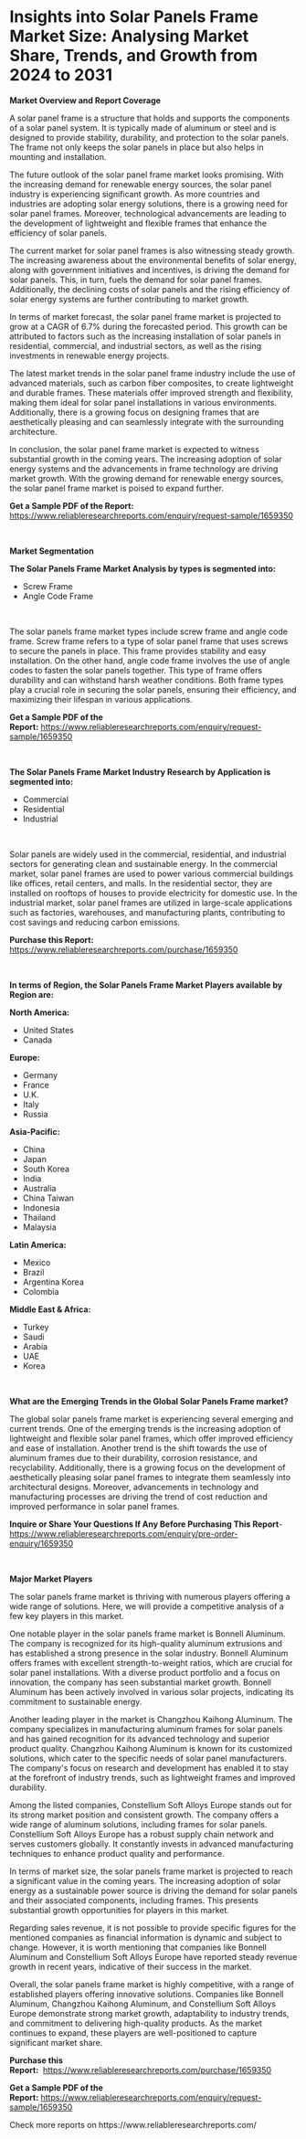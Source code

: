 <p><h1>Insights into Solar Panels Frame Market Size: Analysing Market Share, Trends, and Growth from 2024 to 2031</h1></p><p><strong>Market Overview and Report Coverage</strong></p>
<p><p>A solar panel frame is a structure that holds and supports the components of a solar panel system. It is typically made of aluminum or steel and is designed to provide stability, durability, and protection to the solar panels. The frame not only keeps the solar panels in place but also helps in mounting and installation.</p><p>The future outlook of the solar panel frame market looks promising. With the increasing demand for renewable energy sources, the solar panel industry is experiencing significant growth. As more countries and industries are adopting solar energy solutions, there is a growing need for solar panel frames. Moreover, technological advancements are leading to the development of lightweight and flexible frames that enhance the efficiency of solar panels.</p><p>The current market for solar panel frames is also witnessing steady growth. The increasing awareness about the environmental benefits of solar energy, along with government initiatives and incentives, is driving the demand for solar panels. This, in turn, fuels the demand for solar panel frames. Additionally, the declining costs of solar panels and the rising efficiency of solar energy systems are further contributing to market growth.</p><p>In terms of market forecast, the solar panel frame market is projected to grow at a CAGR of 6.7% during the forecasted period. This growth can be attributed to factors such as the increasing installation of solar panels in residential, commercial, and industrial sectors, as well as the rising investments in renewable energy projects. </p><p>The latest market trends in the solar panel frame industry include the use of advanced materials, such as carbon fiber composites, to create lightweight and durable frames. These materials offer improved strength and flexibility, making them ideal for solar panel installations in various environments. Additionally, there is a growing focus on designing frames that are aesthetically pleasing and can seamlessly integrate with the surrounding architecture.</p><p>In conclusion, the solar panel frame market is expected to witness substantial growth in the coming years. The increasing adoption of solar energy systems and the advancements in frame technology are driving market growth. With the growing demand for renewable energy sources, the solar panel frame market is poised to expand further.</p></p>
<p><strong>Get a Sample PDF of the Report:</strong> <a href="https://www.reliableresearchreports.com/enquiry/request-sample/1659350">https://www.reliableresearchreports.com/enquiry/request-sample/1659350</a></p>
<p>&nbsp;</p>
<p><strong>Market Segmentation</strong></p>
<p><strong>The Solar Panels Frame Market Analysis by types is segmented into:</strong></p>
<p><ul><li>Screw Frame</li><li>Angle Code Frame</li></ul></p>
<p>&nbsp;</p>
<p><p>The solar panels frame market types include screw frame and angle code frame. Screw frame refers to a type of solar panel frame that uses screws to secure the panels in place. This frame provides stability and easy installation. On the other hand, angle code frame involves the use of angle codes to fasten the solar panels together. This type of frame offers durability and can withstand harsh weather conditions. Both frame types play a crucial role in securing the solar panels, ensuring their efficiency, and maximizing their lifespan in various applications.</p></p>
<p><strong>Get a Sample PDF of the Report:</strong>&nbsp;<a href="https://www.reliableresearchreports.com/enquiry/request-sample/1659350">https://www.reliableresearchreports.com/enquiry/request-sample/1659350</a></p>
<p>&nbsp;</p>
<p><strong>The Solar Panels Frame Market Industry Research by Application is segmented into:</strong></p>
<p><ul><li>Commercial</li><li>Residential</li><li>Industrial</li></ul></p>
<p>&nbsp;</p>
<p><p>Solar panels are widely used in the commercial, residential, and industrial sectors for generating clean and sustainable energy. In the commercial market, solar panel frames are used to power various commercial buildings like offices, retail centers, and malls. In the residential sector, they are installed on rooftops of houses to provide electricity for domestic use. In the industrial market, solar panel frames are utilized in large-scale applications such as factories, warehouses, and manufacturing plants, contributing to cost savings and reducing carbon emissions.</p></p>
<p><strong>Purchase this Report:</strong>&nbsp; <a href="https://www.reliableresearchreports.com/purchase/1659350">https://www.reliableresearchreports.com/purchase/1659350</a></p>
<p>&nbsp;</p>
<p><strong>In terms of Region, the Solar Panels Frame Market Players available by Region are:</strong></p>
<p>
    <p> <strong> North America: </strong>
        <ul>
            <li>United States</li>
            <li>Canada</li>
        </ul>
        </p> 
    <p> <strong> Europe: </strong>
        <ul>
            <li>Germany</li>
            <li>France</li>
            <li>U.K.</li>
            <li>Italy</li>
            <li>Russia</li>
        </ul>
        </p> 
    <p> <strong> Asia-Pacific: </strong>
        <ul>
            <li>China</li>
            <li>Japan</li>
            <li>South Korea</li>
            <li>India</li>
            <li>Australia</li>
            <li>China Taiwan</li>
            <li>Indonesia</li>
            <li>Thailand</li>
            <li>Malaysia</li>
        </ul>
        </p> 
    <p> <strong> Latin America: </strong>
        <ul>
            <li>Mexico</li>
            <li>Brazil</li>
            <li>Argentina Korea</li>
            <li>Colombia</li>
        </ul>
        </p> 
    <p> <strong> Middle East & Africa: </strong>
        <ul>
            <li>Turkey</li>
            <li>Saudi</li>
            <li>Arabia</li>
            <li>UAE</li>
            <li>Korea</li>
        </ul>
    </p>
    </p>
<p>&nbsp;</p>
<p><strong>What are the Emerging Trends in the Global Solar Panels Frame market?</strong></p>
<p><p>The global solar panels frame market is experiencing several emerging and current trends. One of the emerging trends is the increasing adoption of lightweight and flexible solar panel frames, which offer improved efficiency and ease of installation. Another trend is the shift towards the use of aluminum frames due to their durability, corrosion resistance, and recyclability. Additionally, there is a growing focus on the development of aesthetically pleasing solar panel frames to integrate them seamlessly into architectural designs. Moreover, advancements in technology and manufacturing processes are driving the trend of cost reduction and improved performance in solar panel frames.</p></p>
<p><strong>Inquire or Share Your Questions If Any Before Purchasing This Report</strong>- <a href="https://www.reliableresearchreports.com/enquiry/pre-order-enquiry/1659350">https://www.reliableresearchreports.com/enquiry/pre-order-enquiry/1659350</a></p>
<p>&nbsp;</p>
<p><strong>Major Market Players</strong></p>
<p><p>The solar panels frame market is thriving with numerous players offering a wide range of solutions. Here, we will provide a competitive analysis of a few key players in this market.</p><p>One notable player in the solar panels frame market is Bonnell Aluminum. The company is recognized for its high-quality aluminum extrusions and has established a strong presence in the solar industry. Bonnell Aluminum offers frames with excellent strength-to-weight ratios, which are crucial for solar panel installations. With a diverse product portfolio and a focus on innovation, the company has seen substantial market growth. Bonnell Aluminum has been actively involved in various solar projects, indicating its commitment to sustainable energy.</p><p>Another leading player in the market is Changzhou Kaihong Aluminum. The company specializes in manufacturing aluminum frames for solar panels and has gained recognition for its advanced technology and superior product quality. Changzhou Kaihong Aluminum is known for its customized solutions, which cater to the specific needs of solar panel manufacturers. The company's focus on research and development has enabled it to stay at the forefront of industry trends, such as lightweight frames and improved durability.</p><p>Among the listed companies, Constellium Soft Alloys Europe stands out for its strong market position and consistent growth. The company offers a wide range of aluminum solutions, including frames for solar panels. Constellium Soft Alloys Europe has a robust supply chain network and serves customers globally. It constantly invests in advanced manufacturing techniques to enhance product quality and performance.</p><p>In terms of market size, the solar panels frame market is projected to reach a significant value in the coming years. The increasing adoption of solar energy as a sustainable power source is driving the demand for solar panels and their associated components, including frames. This presents substantial growth opportunities for players in this market.</p><p>Regarding sales revenue, it is not possible to provide specific figures for the mentioned companies as financial information is dynamic and subject to change. However, it is worth mentioning that companies like Bonnell Aluminum and Constellium Soft Alloys Europe have reported steady revenue growth in recent years, indicative of their success in the market.</p><p>Overall, the solar panels frame market is highly competitive, with a range of established players offering innovative solutions. Companies like Bonnell Aluminum, Changzhou Kaihong Aluminum, and Constellium Soft Alloys Europe demonstrate strong market growth, adaptability to industry trends, and commitment to delivering high-quality products. As the market continues to expand, these players are well-positioned to capture significant market share.</p></p>
<p><strong>Purchase this Report:</strong>&nbsp;&nbsp;<a href="https://www.reliableresearchreports.com/purchase/1659350">https://www.reliableresearchreports.com/purchase/1659350</a></p>
<p></p>
<p><strong>Get a Sample PDF of the Report:</strong>&nbsp;<a href="https://www.reliableresearchreports.com/enquiry/request-sample/1659350">https://www.reliableresearchreports.com/enquiry/request-sample/1659350</a></p>
<p>Check more reports on https://www.reliableresearchreports.com/</p>